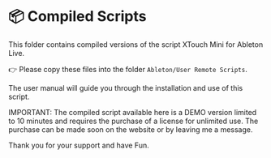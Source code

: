 # 📦 Compiled Scripts

This folder contains compiled versions of the script XTouch Mini for Ableton Live.

👉 Please copy these files into the folder `Ableton/User Remote Scripts`.

The user manual will guide you through the installation and use of this script.

IMPORTANT: The compiled script available here is a DEMO version limited to 10 minutes and requires the purchase of a license for unlimited use. The purchase can be made soon on the website or by leaving me a message.

Thank you for your support and have Fun.
